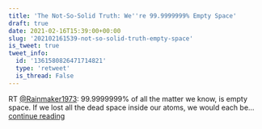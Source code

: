 ```yaml
---
title: 'The Not-So-Solid Truth: We''re 99.9999999% Empty Space'
draft: true
date: 2021-02-16T15:39:00+00:00
slug: '202102161539-not-so-solid-truth-empty-space'
is_tweet: true
tweet_info:
  id: '1361580826471714821'
  type: 'retweet'
  is_thread: False
---
```




RT [@Rainmaker1973](https://x.com/Rainmaker1973): 99.9999999% of all the matter we know, is empty space. If we lost all the dead space inside our atoms, we would each be… [continue reading](https://x.com/sytelus/status/1361580826471714821)
